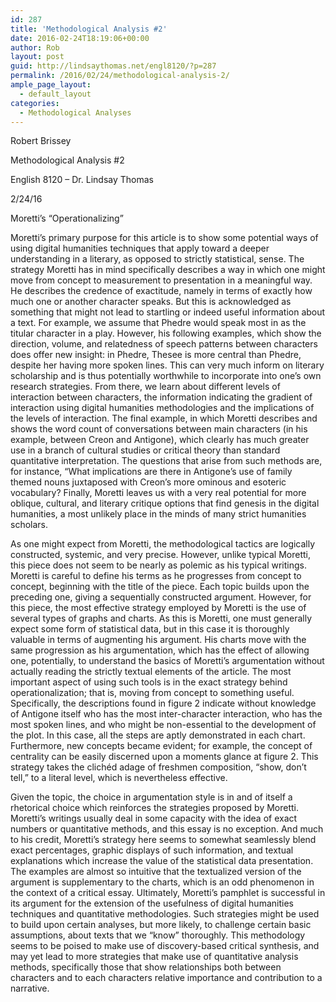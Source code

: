 ```yaml
---
id: 287
title: 'Methodological Analysis #2'
date: 2016-02-24T18:19:06+00:00
author: Rob
layout: post
guid: http://lindsaythomas.net/engl8120/?p=287
permalink: /2016/02/24/methodological-analysis-2/
ample_page_layout:
  - default_layout
categories:
  - Methodological Analyses
---
```

Robert Brissey
  
Methodological Analysis #2
  
English 8120 – Dr. Lindsay Thomas
  
2/24/16

Moretti’s “Operationalizing”

Moretti’s primary purpose for this article is to show some potential ways of using digital humanities techniques that apply toward a deeper understanding in a literary, as opposed to strictly statistical, sense. The strategy Moretti has in mind specifically describes a way in which one might move from concept to measurement to presentation in a meaningful way. He describes the credence of exactitude, namely in terms of exactly how much one or another character speaks. But this is acknowledged as something that might not lead to startling or indeed useful information about a text. For example, we assume that Phedre would speak most in as the titular character in a play. However, his following examples, which show the direction, volume, and relatedness of speech patterns between characters does offer new insight: in Phedre, Thesee is more central than Phedre, despite her having more spoken lines. This can very much inform on literary scholarship and is thus potentially worthwhile to incorporate into one’s own research strategies. From there, we learn about different levels of interaction between characters, the information indicating the gradient of interaction using digital humanities methodologies and the implications of the levels of interaction. The final example, in which Moretti describes and shows the word count of conversations between main characters (in his example, between Creon and Antigone), which clearly has much greater use in a branch of cultural studies or critical theory than standard quantitative interpretation. The questions that arise from such methods are, for instance, “What implications are there in Antigone’s use of family themed nouns juxtaposed with Creon’s more ominous and esoteric vocabulary? Finally, Moretti leaves us with a very real potential for more oblique, cultural, and literary critique options that find genesis in the digital humanities, a most unlikely place in the minds of many strict humanities scholars.
  
As one might expect from Moretti, the methodological tactics are logically constructed, systemic, and very precise. However, unlike typical Moretti, this piece does not seem to be nearly as polemic as his typical writings. Moretti is careful to define his terms as he progresses from concept to concept, beginning with the title of the piece. Each topic builds upon the preceding one, giving a sequentially constructed argument. However, for this piece, the most effective strategy employed by Moretti is the use of several types of graphs and charts. As this is Moretti, one must generally expect some form of statistical data, but in this case it is thoroughly valuable in terms of augmenting his argument. His charts move with the same progression as his argumentation, which has the effect of allowing one, potentially, to understand the basics of Moretti’s argumentation without actually reading the strictly textual elements of the article. The most important aspect of using such tools is in the exact strategy behind operationalization; that is, moving from concept to something useful. Specifically, the descriptions found in figure 2 indicate without knowledge of Antigone itself who has the most inter-character interaction, who has the most spoken lines, and who might be non-essential to the development of the plot. In this case, all the steps are aptly demonstrated in each chart. Furthermore, new concepts became evident; for example, the concept of centrality can be easily discerned upon a moments glance at figure 2. This strategy takes the clichéd adage of freshmen composition, “show, don’t tell,” to a literal level, which is nevertheless effective.
  
Given the topic, the choice in argumentation style is in and of itself a rhetorical choice which reinforces the strategies proposed by Moretti. Moretti’s writings usually deal in some capacity with the idea of exact numbers or quantitative methods, and this essay is no exception. And much to his credit, Moretti’s strategy here seems to somewhat seamlessly blend exact percentages, graphic displays of such information, and textual explanations which increase the value of the statistical data presentation. The examples are almost so intuitive that the textualized version of the argument is supplementary to the charts, which is an odd phenomenon in the context of a critical essay. Ultimately, Moretti’s pamphlet is successful in its argument for the extension of the usefulness of digital humanities techniques and quantitative methodologies. Such strategies might be used to build upon certain analyses, but more likely, to challenge certain basic assumptions, about texts that we “know” thoroughly. This methodology seems to be poised to make use of discovery-based critical synthesis, and may yet lead to more strategies that make use of quantitative analysis methods, specifically those that show relationships both between characters and to each characters relative importance and contribution to a narrative.